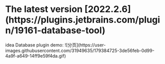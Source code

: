 <h1>The latest version [2022.2.6](https://plugins.jetbrains.com/plugin/19161-database-tool)</h1>
idea Database plugin
demo:
![分页](https://user-images.githubusercontent.com/31949635/179384725-3de56feb-0d99-4a9f-a649-14ff9e59f4da.gif)
